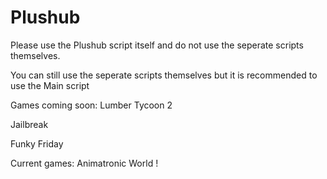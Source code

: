 # Plushub

Please use the Plushub script itself and do not use the seperate scripts themselves.

You can still use the seperate scripts themselves but it is recommended to use the Main script

Games coming soon:
Lumber Tycoon 2

Jailbreak

Funky Friday


Current games:
Animatronic World !
